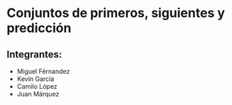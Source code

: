 # Conjuntos de primeros, siguientes y predicción
## Integrantes:
* Miguel Férnandez
* Kevin García 
* Camilo López 
* Juan Márquez
